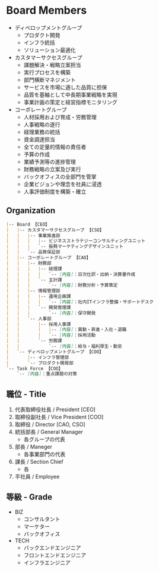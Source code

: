 
# Board Members

- ディベロップメントグループ
  - プロダクト開発
  - インフラ統括
  - ソリューション最適化
- カスタマーサクセスグループ
  - 課題解決・戦略立案担当
  - 実行プロセスを構築
  - 部門横断マネジメント
  - サービスを市場に適した品質に担保
  - 品質を基軸として中長期事業戦略を実現
  - 事業計画の策定と経営指標モニタリング
- コーポレートグループ
  - 人材採用および育成・労務管理
  - 人事戦略の遂行
  - 経理業務の統括
  - 資金調達担当
  - 全ての定量的情報の責任者
  - 予算の作成
  - 業績予測等の進捗管理
  - 財務戦略の立案及び実行
  - バックオフィスの全部門を管掌
  - 企業ビジョンや理念を社員に浸透
  - 人事評価制度を構築・確立

## Organization

```markdown
|-- Board 【CEO】
|   |-- カスタマーサクセスグループ 【CSO】
|   |   |-- 事業推進部
|   |   |   |-- ビジネスストラテジーコンサルティングユニット
|   |   |   `-- 振興マーケティングデザインユニット
|   |   `-- 品質保証部
|   |-- コーポレートグループ 【CAO】
|   |   |-- 財務部
|   |   |   |-- 経理課
|   |   |   |   `-- [内容]：日次仕訳・出納・決算書作成
|   |   |   `-- 主計課
|   |   |       `-- [内容]：財務分析・予算策定
|   |   |-- 情報管理部
|   |   |   |-- 運用企画課
|   |   |   |   `-- [内容]：社内ITインフラ整備・サポートデスク
|   |   |   `-- 開発管理課
|   |   |       `-- [内容]：保守開発
|   |   `-- 人事部
|   |       |-- 採用人事課
|   |       |   |-- [内容]：異動・昇進・入社・退職
|   |       |   `-- [内容]：採用活動
|   |       `-- 労務課
|   |           `-- [内容]：給与・福利厚生・勤怠
|   `-- ディべロップメントグループ 【COO】
|       |-- インフラ管理部
|       `-- プロダクト開発部
`-- Task Force 【COO】
    `-- [内容]：重点課題の対策
```

## 職位 - Title

1. 代表取締役社長 / President [CEO]
2. 取締役副社長 / Vice President [COO]
3. 取締役 / Director  [CAO, CSO]
4. 統括部長 / General Manager
   - 各グループの代表
5. 部長 / Maneger
   - 各事業部門の代表
6. 課長 / Section Chief
   - 各
7. 平社員 / Employee

## 等級 - Grade

- BIZ
  - コンサルタント
  - マーケター
  - バックオフィス
- TECH
  - バックエンドエンジニア
  - フロントエンドエンジニア
  - インフラエンジニア
